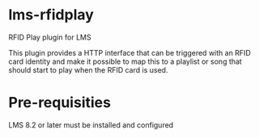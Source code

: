 # lms-rfidplay 

RFID Play plugin for LMS

This plugin provides a HTTP interface that can be triggered with an RFID card identity and make it possible to map this to a playlist or song that should start to play when the RFID card is used.

# Pre-requisities
LMS 8.2 or later must be installed and configured

